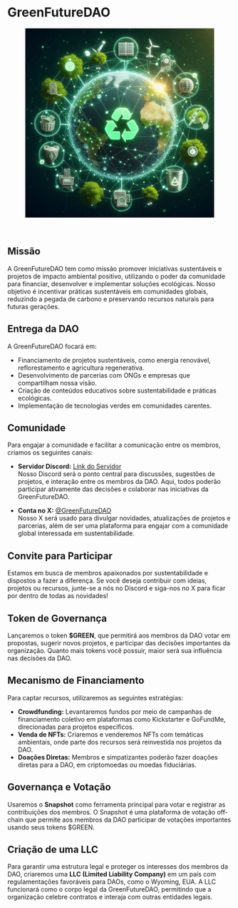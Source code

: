 # **GreenFutureDAO**

<!-- ![GreenFutureDAO Logo](./dao.jpeg) -->

<div align="Center"><figure>
    <img src="./dao.jpeg" alt="dao" width="450"><br>
</figure></div><br>

## **Missão**
A GreenFutureDAO tem como missão promover iniciativas sustentáveis e projetos de impacto ambiental positivo, utilizando o poder da comunidade para financiar, desenvolver e implementar soluções ecológicas. Nosso objetivo é incentivar práticas sustentáveis em comunidades globais, reduzindo a pegada de carbono e preservando recursos naturais para futuras gerações.

## **Entrega da DAO**
A GreenFutureDAO focará em:
- Financiamento de projetos sustentáveis, como energia renovável, reflorestamento e agricultura regenerativa.
- Desenvolvimento de parcerias com ONGs e empresas que compartilham nossa visão.
- Criação de conteúdos educativos sobre sustentabilidade e práticas ecológicas.
- Implementação de tecnologias verdes em comunidades carentes.

## **Comunidade**
Para engajar a comunidade e facilitar a comunicação entre os membros, criamos os seguintes canais:

- **Servidor Discord:** [Link do Servidor](#)  
  Nosso Discord será o ponto central para discussões, sugestões de projetos, e interação entre os membros da DAO. Aqui, todos poderão participar ativamente das decisões e colaborar nas iniciativas da GreenFutureDAO.

- **Conta no X:** [@GreenFutureDAO](#)  
  Nosso X será usado para divulgar novidades, atualizações de projetos e parcerias, além de ser uma plataforma para engajar com a comunidade global interessada em sustentabilidade.

## **Convite para Participar**
Estamos em busca de membros apaixonados por sustentabilidade e dispostos a fazer a diferença. Se você deseja contribuir com ideias, projetos ou recursos, junte-se a nós no Discord e siga-nos no X para ficar por dentro de todas as novidades!

## **Token de Governança**
Lançaremos o token **$GREEN**, que permitirá aos membros da DAO votar em propostas, sugerir novos projetos, e participar das decisões importantes da organização. Quanto mais tokens você possuir, maior será sua influência nas decisões da DAO.

## **Mecanismo de Financiamento**
Para captar recursos, utilizaremos as seguintes estratégias:
- **Crowdfunding:** Levantaremos fundos por meio de campanhas de financiamento coletivo em plataformas como Kickstarter e GoFundMe, direcionadas para projetos específicos.
- **Venda de NFTs:** Criaremos e venderemos NFTs com temáticas ambientais, onde parte dos recursos será reinvestida nos projetos da DAO.
- **Doações Diretas:** Membros e simpatizantes poderão fazer doações diretas para a DAO, em criptomoedas ou moedas fiduciárias.

## **Governança e Votação**
Usaremos o **Snapshot** como ferramenta principal para votar e registrar as contribuições dos membros. O Snapshot é uma plataforma de votação off-chain que permite aos membros da DAO participar de votações importantes usando seus tokens $GREEN.

## **Criação de uma LLC**
Para garantir uma estrutura legal e proteger os interesses dos membros da DAO, criaremos uma **LLC (Limited Liability Company)** em um país com regulamentações favoráveis para DAOs, como o Wyoming, EUA. A LLC funcionará como o corpo legal da GreenFutureDAO, permitindo que a organização celebre contratos e interaja com outras entidades legais.

